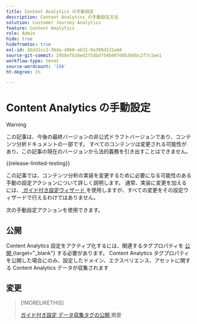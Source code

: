 ```yaml
---
title: Content Analytics の手動設定
description: Content Analytics の手動設定方法
solution: Customer Journey Analytics
feature: Content Analytics
role: Admin
hide: true
hidefromtoc: true
exl-id: 2b2d1cc2-36da-4960-ab31-0a398d131ab8
source-git-commit: 2958efb16ed2f5dbd754b407ddb3b6bc2f7c1ee1
workflow-type: tm+mt
source-wordcount: '156'
ht-degree: 1%

---
```


# Content Analytics の手動設定

>[!WARNING]
>
>この記事は、今後の最終バージョンの非公式ドラフトバージョンであり、コンテンツ分析ドキュメントの一部です。 すべてのコンテンツは変更される可能性があり、この記事の現在のバージョンから法的義務を引き出すことはできません。
>

{{release-limited-testing}}

この記事では、コンテンツ分析の実装を変更するために必要になる可能性のある手動の設定アクションについて詳しく説明します。 通常、実装に変更を加えるには、[ ガイド付き設定ウィザード ](guided.md) を使用しますが、すべての変更をその設定ウィザードで行えるわけではありません。

次の手動設定アクションを使用できます。

## 公開

Content Analytics 設定をアクティブ化するには、関連するタグプロパティを [ 公開 ](https://experienceleague.adobe.com/en/docs/experience-platform/tags/publish/overview){target="_blank"} する必要があります。 Content Analytics タグプロパティを公開した場合にのみ、設定したドメイン、エクスペリエンス、アセットに関する Content Analytics データが収集されます


## 変更

>[!MORELIKETHIS]
>
>[ ガイド付き設定 ](guided.md)
>[データ収集タグの公開 ](https://experienceleague.adobe.com/en/docs/experience-platform/tags/publish/overview) 概要
>